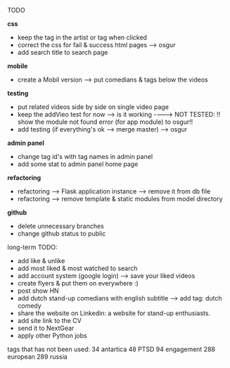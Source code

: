 TODO

**css**
* keep the tag in the artist or tag when clicked 
* correct the css for fail & success html pages --> osgur
* add search title to search page

**mobile**
* create a Mobil version —> put comedians & tags below the videos
  
**testing**
* put related videos side by side on single video page 
* keep the addVieo test for now --> is it working ----> NOT TESTED:
  !! show the module not found error (for app module) to osgur!!
* add testing (if everything's ok --> merge master) --> osgur
  
**admin panel**
* change tag id's with tag names in admin panel
* add some stat to admin panel home page
   
**refactoring**
* refactoring --> Flask application instance --> remove it from db file 
* refactoring --> remove template & static modules from model directory

**github**
* delete unnecessary branches
* change github status to public



long-term TODO:
* add like & unlike
* add most liked & most watched to search
* add account system (google login) --> save your liked videos 
* create flyers & put them on everywhere :)
* post show HN
* add dutch stand-up comedians with english subtitle --> add tag: dutch comedy
* share the website on Linkedin: a website for stand-up enthusiasts.
* add site link to the CV 
* send it to NextGear 
* apply other Python jobs


tags that has not been used:
34 antartica
48 PTSD
94 engagement
288 european
289 russia


